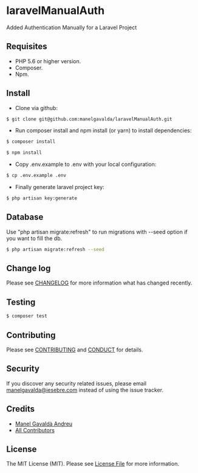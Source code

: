 # laravelManualAuth

Added Authentication Manually for a Laravel Project 

## Requisites

- PHP 5.6 or higher version.
- Composer.
- Npm.

## Install

- Clone via github:

``` bash
$ git clone git@github.com:manelgavalda/laravelManualAuth.git
```

- Run composer install and npm install (or yarn) to install dependencies:

``` bash
$ composer install

$ npm install
```

- Copy .env.example to .env with your local configuration:

``` bash
$ cp .env.example .env
```

- Finally generate laravel project key:

``` bash
$ php artisan key:generate
```

## Database

Use "php artisan migrate:refresh" to run migrations with --seed option if you want to fill the db.

``` bash
$ php artisan migrate:refresh --seed
```


## Change log

Please see [CHANGELOG](CHANGELOG.md) for more information what has changed recently.

## Testing

``` bash
$ composer test
```

## Contributing

Please see [CONTRIBUTING](CONTRIBUTING.md) and [CONDUCT](CONDUCT.md) for details.

## Security

If you discover any security related issues, please email manelgavalda@iesebre.com instead of using the issue tracker.

## Credits

- [Manel Gavaldà Andreu][link-author]
- [All Contributors][link-contributors]

## License

The MIT License (MIT). Please see [License File](LICENSE.md) for more information.

[link-author]: https://github.com/manelgavalda
[link-contributors]: ../../contributors